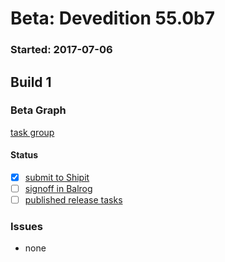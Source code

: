# Beta: Devedition 55.0b7

### Started: 2017-07-06

## Build 1

### Beta Graph
[task group](https://tools.taskcluster.net/push-inspector/#/bXtWIjIuSN-p_VU-nTsWpg)


#### Status
- [x] [submit to Shipit](https://wiki.mozilla.org/Release:Release_Automation_on_Mercurial:Starting_a_Release#Submit_to_Ship_It)
- [ ] [signoff in Balrog](../how-tos/relpro.md#3-signoffs)
- [ ] [published release tasks](../how-tos/relpro.md#4-publish-release)

### Issues
- none


